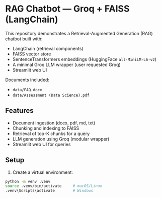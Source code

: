  # RAG Chatbot — Groq + FAISS (LangChain)

This repository demonstrates a Retrieval-Augmented Generation (RAG) chatbot built with:
- LangChain (retrieval components)
- FAISS vector store
- SentenceTransformers embeddings (HuggingFace `all-MiniLM-L6-v2`)
- A minimal Groq LLM wrapper (user requested Groq)
- Streamlit web UI

Documents included:
- `data/FAQ.docx`
- `data/Assessment (Data Science).pdf`

## Features
- Document ingestion (docx, pdf, md, txt)
- Chunking and indexing to FAISS
- Retrieval of top-K chunks for a query
- LLM generation using Groq (modular wrapper)
- Streamlit web UI for queries

## Setup

1. Create a virtual environment:
```bash
python -m venv .venv
source .venv/bin/activate     # macOS/Linux
.venv\Scripts\activate        # Windows

